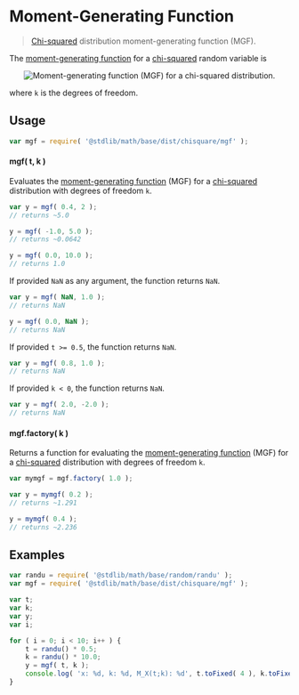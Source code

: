 # Moment-Generating Function

> [Chi-squared][chisquare-distribution] distribution moment-generating function (MGF).

<!-- Section to include introductory text. Make sure to keep an empty line after the intro `section` element and another before the `/section` close. -->

<section class="intro">

The [moment-generating function][mgf] for a [chi-squared][chisquare-distribution] random variable is

<!-- <equation class="equation" label="eq:chisquare_mgf" align="center" raw="M_X(t) := \mathbb{E}\!\left[e^{tX}\right] = \left( 1 - 2t \right )^{-k/2} \text{ for } t < \tfrac{1}{2}" alt="Moment-generating function (MGF) for a chi-squared distribution."> -->

<div class="equation" align="center" data-raw-text="M_X(t) := \mathbb{E}\!\left[e^{tX}\right] = \left( 1 - 2t \right )^{-k/2} \text{ for } t &lt; \tfrac{1}{2}" data-equation="eq:chisquare_mgf">
    <img src="https://cdn.rawgit.com/stdlib-js/stdlib/6c7e930588674097b03b3201c5d368532bba6c67/lib/node_modules/@stdlib/math/base/dist/chisquare/mgf/docs/img/equation_chisquare_mgf.svg" alt="Moment-generating function (MGF) for a chi-squared distribution.">
    <br>
</div>

<!-- </equation> -->

where `k` is the degrees of freedom.

</section>

<!-- /.intro -->

<!-- Package usage documentation. -->

<section class="usage">

## Usage

```javascript
var mgf = require( '@stdlib/math/base/dist/chisquare/mgf' );
```

#### mgf( t, k )

Evaluates the [moment-generating function][mgf] (MGF) for a [chi-squared][chisquare-distribution] distribution with degrees of freedom `k`.

```javascript
var y = mgf( 0.4, 2 );
// returns ~5.0

y = mgf( -1.0, 5.0 );
// returns ~0.0642

y = mgf( 0.0, 10.0 );
// returns 1.0
```

If provided `NaN` as any argument, the function returns `NaN`.

```javascript
var y = mgf( NaN, 1.0 );
// returns NaN

y = mgf( 0.0, NaN );
// returns NaN
```

If provided `t >= 0.5`, the function returns `NaN`.

```javascript
var y = mgf( 0.8, 1.0 );
// returns NaN
```

If provided `k < 0`, the function returns `NaN`.

```javascript
var y = mgf( 2.0, -2.0 );
// returns NaN
```

#### mgf.factory( k )

Returns a function for evaluating the [moment-generating function][mgf] (MGF) for a [chi-squared][chisquare-distribution] distribution with degrees of freedom `k`.

```javascript
var mymgf = mgf.factory( 1.0 );

var y = mymgf( 0.2 );
// returns ~1.291

y = mymgf( 0.4 );
// returns ~2.236
```

</section>

<!-- /.usage -->

<!-- Package usage notes. Make sure to keep an empty line after the `section` element and another before the `/section` close. -->

<section class="notes">

</section>

<!-- /.notes -->

<!-- Package usage examples. -->

<section class="examples">

## Examples

```javascript
var randu = require( '@stdlib/math/base/random/randu' );
var mgf = require( '@stdlib/math/base/dist/chisquare/mgf' );

var t;
var k;
var y;
var i;

for ( i = 0; i < 10; i++ ) {
    t = randu() * 0.5;
    k = randu() * 10.0;
    y = mgf( t, k );
    console.log( 'x: %d, k: %d, M_X(t;k): %d', t.toFixed( 4 ), k.toFixed( 4 ), y.toFixed( 4 ) );
}
```

</section>

<!-- /.examples -->

<!-- Section to include cited references. If references are included, add a horizontal rule *before* the section. Make sure to keep an empty line after the `section` element and another before the `/section` close. -->

<section class="references">

</section>

<!-- /.references -->

<!-- Section for all links. Make sure to keep an empty line after the `section` element and another before the `/section` close. -->

<section class="links">

[chisquare-distribution]: https://en.wikipedia.org/wiki/Chi-squared_distribution

[mgf]: https://en.wikipedia.org/wiki/Moment-generating_function

</section>

<!-- /.links -->
